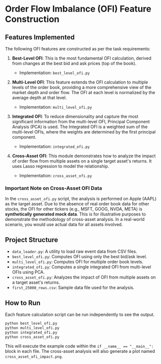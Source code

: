 # Order Flow Imbalance (OFI) Feature Construction

## Features Implemented

The following OFI features are constructed as per the task requirements:

1.  **Best-Level OFI**: This is the most fundamental OFI calculation, derived from changes at the best bid and ask prices (top of the book).
    -   Implementation: `best_level_ofi.py`

2.  **Multi-Level OFI**: This feature extends the OFI calculation to multiple levels of the order book, providing a more comprehensive view of the market depth and order flow. The OFI at each level is normalized by the average depth at that level.
    -   Implementation: `multi_level_ofi.py`

3.  **Integrated OFI**: To reduce dimensionality and capture the most significant information from the multi-level OFI, Principal Component Analysis (PCA) is used. The Integrated OFI is a weighted sum of the multi-level OFIs, where the weights are determined by the first principal component.
    -   Implementation: `integrated_ofi.py`

4.  **Cross-Asset OFI**: This module demonstrates how to analyze the impact of order flow from multiple assets on a single target asset's returns. It uses Lasso regression to model the relationship.
    -   Implementation: `cross_asset_ofi.py`

### **Important Note on Cross-Asset OFI Data**

In the `cross_asset_ofi.py` script, the analysis is performed on Apple (AAPL) as the target asset. Due to the absence of real order book data for other stocks, the OFI for other tickers (e.g., MSFT, GOOG, NVDA, META) is **synthetically generated mock data**. This is for illustrative purposes to demonstrate the methodology of cross-asset analysis. In a real-world scenario, you would use actual data for all assets involved.

## Project Structure

-   `data_loader.py`: A utility to load raw event data from CSV files.
-   `best_level_ofi.py`: Computes OFI using only the best bid/ask level.
-   `multi_level_ofi.py`: Computes OFI for multiple order book levels.
-   `integrated_ofi.py`: Computes a single integrated OFI from multi-level OFIs using PCA.
-   `cross_asset_ofi.py`: Analyzes the impact of OFI from multiple assets on a target asset's returns.
-   `first_25000_rows.csv`: Sample data file used for the analysis.

## How to Run

Each feature calculation script can be run independently to see the output.

```bash
python best_level_ofi.py
python multi_level_ofi.py
python integrated_ofi.py
python cross_asset_ofi.py
```

This will execute the example code within the `if __name__ == "__main__":` block in each file. The cross-asset analysis will also generate a plot named `cross_asset_ofi_impact.png`.
